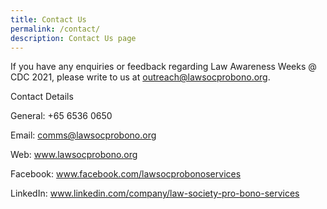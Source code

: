 ```yaml
---
title: Contact Us
permalink: /contact/
description: Contact Us page
---
```


If you have any enquiries or feedback regarding Law Awareness Weeks @ CDC 2021, please write to us at outreach@lawsocprobono.org.

Contact Details

General: +65 6536 0650

Email: comms@lawsocprobono.org

Web: www.lawsocprobono.org

Facebook: www.facebook.com/lawsocprobonoservices

LinkedIn: www.linkedin.com/company/law-society-pro-bono-services